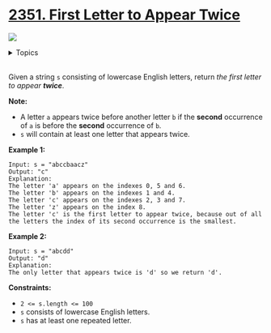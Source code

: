 # [2351. First Letter to Appear Twice](https://leetcode.cn/problems/first-letter-to-appear-twice/description/)

![](https://img.shields.io/badge/Difficulty-Easy-green.svg)

<details>
<summary>Topics</summary>

* [`Counting`](https://leetcode.com/tag/Counting/)
* [`String`](https://leetcode.com/tag/string/)
* [`Hash Table`](https://leetcode.com/tag/hash-table/)

</details>
<br />

Given a string `s` consisting of lowercase English letters, return *the first letter to appear **twice***.

**Note:**

 + A letter `a` appears twice before another letter `b` if the **second** occurrence of `a` is before the **second** occurrence of `b`.
 + `s` will contain at least one letter that appears twice.

**Example 1:**

    Input: s = "abccbaacz"
    Output: "c"
    Explanation:
    The letter 'a' appears on the indexes 0, 5 and 6.
    The letter 'b' appears on the indexes 1 and 4.
    The letter 'c' appears on the indexes 2, 3 and 7.
    The letter 'z' appears on the index 8.
    The letter 'c' is the first letter to appear twice, because out of all the letters the index of its second occurrence is the smallest.

**Example 2:**

    Input: s = "abcdd"
    Output: "d"
    Explanation:
    The only letter that appears twice is 'd' so we return 'd'.

**Constraints:**

 + `2 <= s.length <= 100`
 + `s` consists of lowercase English letters.
 + `s` has at least one repeated letter.
